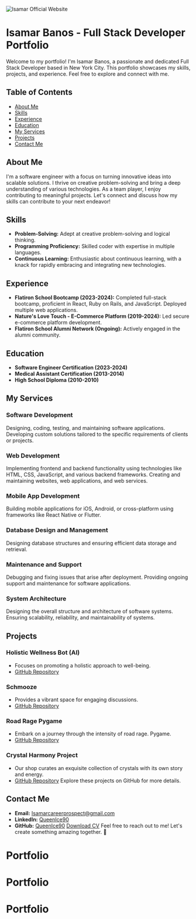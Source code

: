 ![Isamar Official Website](client/public/IsamarOfficialPortfolio.gif)

# Isamar Banos - Full Stack Developer Portfolio

Welcome to my portfolio! I'm Isamar Banos, a passionate and dedicated Full Stack Developer based in New York City. This portfolio showcases my skills, projects, and experience. Feel free to explore and connect with me.

## Table of Contents
- [About Me](#about-me)
- [Skills](#skills)
- [Experience](#experience)
- [Education](#education)
- [My Services](#my-services)
- [Projects](#projects)
- [Contact Me](#contact-me)
## About Me
I'm a software engineer with a focus on turning innovative ideas into scalable solutions. I thrive on creative problem-solving and bring a deep understanding of various technologies. As a team player, I enjoy contributing to meaningful projects. Let's connect and discuss how my skills can contribute to your next endeavor!
## Skills
- **Problem-Solving:** Adept at creative problem-solving and logical thinking.
- **Programming Proficiency:** Skilled coder with expertise in multiple languages.
- **Continuous Learning:** Enthusiastic about continuous learning, with a knack for rapidly embracing and integrating new technologies.
## Experience
- **Flatiron School Bootcamp (2023-2024):** Completed full-stack bootcamp, proficient in React, Ruby on Rails, and JavaScript. Deployed multiple web applications.
- **Nature's Love Touch - E-Commerce Platform (2019-2024):** Led secure e-commerce platform development.
- **Flatiron School Alumni Network (Ongoing):** Actively engaged in the alumni community.
## Education
- **Software Engineer Certification (2023-2024)**
- **Medical Assistant Certification (2013-2014)**
- **High School Diploma (2010-2010)**
## My Services
### Software Development
Designing, coding, testing, and maintaining software applications. Developing custom solutions tailored to the specific requirements of clients or projects.
### Web Development
Implementing frontend and backend functionality using technologies like HTML, CSS, JavaScript, and various backend frameworks. Creating and maintaining websites, web applications, and web services.
### Mobile App Development
Building mobile applications for iOS, Android, or cross-platform using frameworks like React Native or Flutter.
### Database Design and Management
Designing database structures and ensuring efficient data storage and retrieval.
### Maintenance and Support
Debugging and fixing issues that arise after deployment. Providing ongoing support and maintenance for software applications.
### System Architecture
Designing the overall structure and architecture of software systems. Ensuring scalability, reliability, and maintainability of systems.
## Projects
### Holistic Wellness Bot (AI)
- Focuses on promoting a holistic approach to well-being.
- [GitHub Repository](https://github.com/QueenIce90/HolisticWellnessBot)
### Schmooze
- Provides a vibrant space for engaging discussions.
- [GitHub Repository](https://github.com/ian-a-frankel/schmooze/tree/Isamar)
### Road Rage Pygame
- Embark on a journey through the intensity of road rage. Pygame.
- [GitHub Repository](https://github.com/Shokuninja/road-rage)
### Crystal Harmony Project
- Our shop curates an exquisite collection of crystals with its own story and energy.
- [GitHub Repository](https://github.com/KhrystynaKla/Crystal-Harmony-Project)
Explore these projects on GitHub for more details.
## Contact Me
- **Email:** [Isamarcareerprospect@gmail.com](mailto:Isamarcareerprospect@gmail.com)
- **LinkedIn:** [QueenIce90](https://www.linkedin.com/in/queenice90/)
- **GitHub:** [QueenIce90](https://github.com/QueenIce90)
[Download CV](/seresume1.pdf)
Feel free to reach out to me! Let's create something amazing together. 🚀
# Portfolio
# Portfolio
# Portfolio
